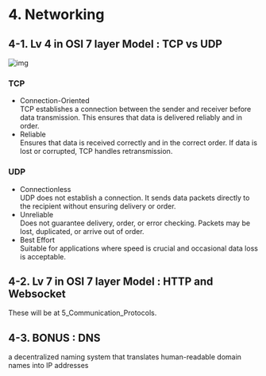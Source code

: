 
# 4. Networking

## 4-1. Lv 4 in OSI 7 layer Model : TCP vs UDP
![img](https://github.com/user-attachments/assets/140d1e60-313d-408f-bb81-1f84d6a951c3)   

### TCP
- Connection-Oriented   
    TCP establishes a connection between the sender and receiver before data transmission. This ensures that data is delivered reliably and in order.
- Reliable  
    Ensures that data is received correctly and in the correct order. If data is lost or corrupted, TCP handles retransmission.
### UDP
- Connectionless  
    UDP does not establish a connection. It sends data packets directly to the recipient without ensuring delivery or order.
- Unreliable  
    Does not guarantee delivery, order, or error checking. Packets may be lost, duplicated, or arrive out of order.
- Best Effort  
    Suitable for applications where speed is crucial and occasional data loss is acceptable.


## 4-2. Lv 7 in OSI 7 layer Model : HTTP and Websocket
These will be at 5_Communication_Protocols.

## 4-3. BONUS : DNS
a decentralized naming system that translates human-readable domain names into IP addresses